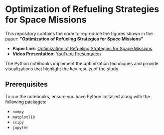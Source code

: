# Optimization of Refueling Strategies for Space Missions

This repository contains the code to reproduce the figures shown in the paper: **"Optimization of Refueling Strategies for Space Missions"**

- **Paper Link**: [Optimization of Refueling Strategies for Space Missions](https://arc.aiaa.org/doi/abs/10.2514/6.2025-0380)
- **Video Presentation**: [YouTube Presentation](https://www.youtube.com/watch?v=UpbioVSGfzE&t=1s&ab_channel=RafidBendimerad)


The Python notebooks implement the optimization techniques and provide visualizations that highlight the key results of the study.

## Prerequisites

To run the notebooks, ensure you have Python installed along with the following packages:

- `numpy`
- `matplotlib`
- `scipy`
- `jupyter`
